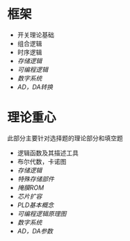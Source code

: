 # 框架

* 开关理论基础
* 组合逻辑
* 时序逻辑
* *存储逻辑*
* *可编程逻辑*
* *数字系统*
* *AD，DA转换*



# 理论重心

此部分主要针对选择题的理论部分和填空题

* 逻辑函数及其描述工具
* 布尔代数，卡诺图
* *存储逻辑*
* *特殊存储部件*
* *掩膜ROM*
* *芯片扩容*
* *PLD基本概念*
* *可编程逻辑原理图*
* *数字系统*
* *AD，DA参数*